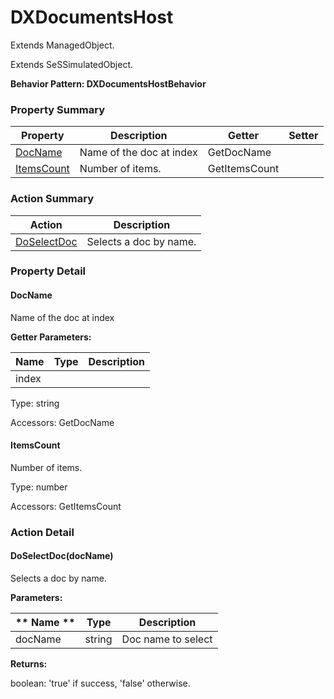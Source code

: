 # DXDocumentsHost

Extends ManagedObject.

Extends SeSSimulatedObject.





**Behavior Pattern: DXDocumentsHostBehavior**


<!-- ============================== property summary ========================== -->

	

### Property Summary

| **Property** | **Description** | **Getter** | **Setter** |
| ------------ | --------------- | ---------- | ---------- |
| [DocName](#DocName) | Name of the doc at index | GetDocName |  |
| [ItemsCount](#ItemsCount) | Number of items. | GetItemsCount |  |



	
<!-- ============================== action summary ========================== -->



### Action Summary

|  **Action** | **Description** | 
| ----------- | --------------- |
|	[DoSelectDoc](#DoSelectDoc) | Selects a doc by name. |




<!-- ============================== property detail ========================== -->
	
### Property Detail
		
<a name="DocName"></a>
#### DocName


Name of the doc at index

			
**Getter Parameters:**

| **Name** | **Type** | **Description** |
| -------- | -------- | --------------- |	
| index |  |  |


	
			
Type: string
			
			
Accessors: GetDocName
			
		
<a name="ItemsCount"></a>
#### ItemsCount


Number of items.

			
	
			
Type: number
			
			
Accessors: GetItemsCount
			
		
	
	
<!-- ============================== action detail ========================== -->
	
### Action Detail
		
<a name="DoSelectDoc"></a>    
#### DoSelectDoc(docName)

Selects a doc by name.


**Parameters:**

|	** Name ** | **Type** | **Description** |
| ---------- | -------- | --------------- |
| docName | string |	Doc name to select |




**Returns:**

boolean: 'true' if success, 'false' otherwise.




	

